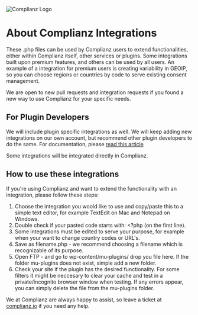 ![Complianz Logo](https://complianz.io/wp-content/uploads/2020/07/complianz-ofoikoaeo4t3u99dinzoecufr8lujhogjl68qdqxw8.png)

# About Complianz Integrations

These .php files can be used by Complianz users to extend functionalities, either within Complianz itself, other services or plugins. Some integrations built upon premium features, and others can be used by all users. An example of a integration for premium users is creating variability in GEOIP, so you can choose regions or countries by code to serve existing consent management. 

We are open to new pull requests and integration requests if you found a new way to use Complianz for your specific needs.

## For Plugin Developers

We will include plugin specific integrations as well. We will keep adding new integrations on our own account, but recommend other plugin developers to do the same. For documentation, please [read this article](https://complianz.io/developers-guide-for-third-party-integrations/)

Some integrations will be integrated directly in Complianz.

## How to use these integrations

If you're using Complianz and want to extend the functionality with an integration, please follow these steps:

1. Choose the integration you woold like to use and copy/paste this to a simple text editor, for example TextEdit on Mac and Notepad on Windows.
2. Double check if your pasted code starts with: <?php (on the first line).
3. Some integrations must be edited to serve your purpose, for example when your want to change country codes or URL's.
4. Save as filename.php - we recommend choosing a filename which is recognizable of its purpose.
5. Open FTP - and go to wp-content/mu-plugins/ drop you file here. If the folder mu-plugins does not exist, simple add a new folder.
6. Check your site if the plugin has the desired functionality. For some filters it might be neccesary to clear your cache and test in a private/incognito browser window when testing. If any errors appear, you can simply delete the file from the mu-plugins folder.

We at Complianz are always happy to assist, so leave a ticket at [complianz.io](https://complianz.io/support/) if you need any help.
